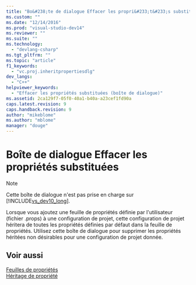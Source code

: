 ```yaml
---
title: "Bo&#238;te de dialogue Effacer les propri&#233;t&#233;s substitu&#233;es | Microsoft Docs"
ms.custom: ""
ms.date: "12/14/2016"
ms.prod: "visual-studio-dev14"
ms.reviewer: ""
ms.suite: ""
ms.technology: 
  - "devlang-csharp"
ms.tgt_pltfrm: ""
ms.topic: "article"
f1_keywords: 
  - "vc.proj.inheritpropertiesdlg"
dev_langs: 
  - "C++"
helpviewer_keywords: 
  - "Effacer les propriétés substituées (boîte de dialogue)"
ms.assetid: 2ca129f7-05f0-40a1-b40a-a23cef1fd90a
caps.latest.revision: 9
caps.handback.revision: 9
author: "mikeblome"
ms.author: "mblome"
manager: "douge"
---
```

# Bo&#238;te de dialogue Effacer les propri&#233;t&#233;s substitu&#233;es
> [!NOTE]
>  Cette boîte de dialogue n'est pas prise en charge sur [!INCLUDE[vs_dev10_long](../code-quality/includes/vs_dev10_long_md.md)].  
  
 Lorsque vous ajoutez une feuille de propriétés définie par l'utilisateur \(fichier .props\) à une configuration de projet, cette configuration de projet héritera de toutes les propriétés définies par défaut dans la feuille de propriétés.  Utilisez cette boîte de dialogue pour supprimer les propriétés héritées non désirables pour une configuration de projet donnée.  
  
## Voir aussi  
 [Feuilles de propriétés](../misc/property-sheets-cpp.md)   
 [Héritage de propriété](../misc/property-inheritance.md)